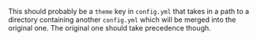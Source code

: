 This should probably be a `theme` key in `config.yml` that takes in a path to a directory containing another `config.yml` which will be merged into the original one. The original one should take precedence though.